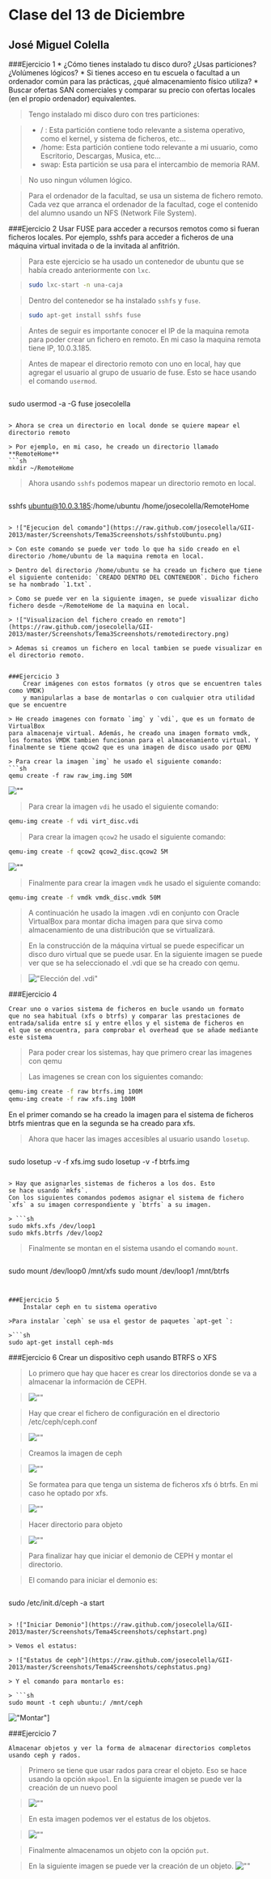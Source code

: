 Clase del 13 de Diciembre
=========================

José Miguel Colella
--------------------

###Ejercicio 1
    * ¿Cómo tienes instalado tu disco duro? ¿Usas particiones? ¿Volúmenes lógicos?
    * Si tienes acceso en tu escuela o facultad a un ordenador común para las prácticas, ¿qué almacenamiento físico utiliza?
    * Buscar ofertas SAN comerciales y comparar su precio con ofertas locales (en el propio ordenador) equivalentes.

> Tengo instalado mi disco duro con tres particiones:

> * / : Esta partición contiene todo relevante a sistema operativo, como el kernel,
>  y sistema de ficheros, etc...
> * /home: Esta partición contiene todo relevante a mi usuario, como Escritorio,
Descargas, Musica, etc...
> * swap: Esta partición se usa para el intercambio de memoria RAM.

> No uso ningun vólumen lógico.


>Para el ordenador de la facultad, se usa un sistema de fichero remoto. Cada
vez que arranca el ordenador de la facultad, coge el contenido del alumno usando
un NFS (Network File System).

###Ejercicio 2
    Usar FUSE para acceder a recursos remotos como si fueran
    ficheros locales. Por ejemplo, sshfs para acceder a ficheros
    de una máquina virtual invitada o de la invitada al anfitrión.

> Para este ejercicio se ha usado un contenedor de ubuntu que se había creado anteriormente con `lxc`.

> ```sh
> sudo lxc-start -n una-caja
> ```

> Dentro del contenedor se ha instalado ```sshfs``` y ```fuse```.

> ```sh
> sudo apt-get install sshfs fuse
> ```

> Antes de seguir es importante conocer el IP de la maquina remota para poder crear un fichero en remoto. En mi caso la maquina remota tiene IP, 10.0.3.185.

> Antes de mapear el directorio remoto con uno en local, hay que agregar el usuario al grupo de usuario de fuse. Esto se hace usando el comando `usermod`.

> ```sh
sudo usermod -a -G fuse josecolella
```

> Ahora se crea un directorio en local donde se quiere mapear el directorio remoto

> Por ejemplo, en mi caso, he creado un directorio llamado **RemoteHome**
```sh
mkdir ~/RemoteHome
```

> Ahora usando ```sshfs``` podemos mapear un directorio remoto en local.

>```sh
sshfs ubuntu@10.0.3.185:/home/ubuntu /home/josecolella/RemoteHome
```

> !["Ejecucion del comando"](https://raw.github.com/josecolella/GII-2013/master/Screenshots/Tema3Screenshots/sshfstoUbuntu.png)

> Con este comando se puede ver todo lo que ha sido creado en el directorio /home/ubuntu de la maquina remota en local.

> Dentro del directorio /home/ubuntu se ha creado un fichero que tiene el siguiente contenido: `CREADO DENTRO DEL CONTENEDOR`. Dicho fichero se ha nombrado `1.txt`.

> Como se puede ver en la siguiente imagen, se puede visualizar dicho fichero desde ~/RemoteHome de la maquina en local.

> !["Visualizacion del fichero creado en remoto"](https://raw.github.com/josecolella/GII-2013/master/Screenshots/Tema3Screenshots/remotedirectory.png)

> Ademas si creamos un fichero en local tambien se puede visualizar en el directorio remoto.


###Ejercicio 3
    Crear imágenes con estos formatos (y otros que se encuentren tales como VMDK)
    y manipularlas a base de montarlas o con cualquier otra utilidad que se encuentre

> He creado imagenes con formato `img` y `vdi`, que es un formato de VirtualBox
para almacenaje virtual. Además, he creado una imagen formato vmdk, los formatos VMDK tambien funcionan para el almacenamiento virtual. Y finalmente se tiene qcow2 que es una imagen de disco usado por QEMU

> Para crear la imagen `img` he usado el siguiente comando:
```sh
qemu create -f raw raw_img.img 50M
```
![""](https://raw.github.com/josecolella/GII-2013/master/Screenshots/Tema4Screenshots/createraw.png)

> Para crear la imagen `vdi` he usado el siguiente comando:
```sh
qemu-img create -f vdi virt_disc.vdi
```

> Para crear la imagen `qcow2` he usado el siguiente comando:
```sh
qemu-img create -f qcow2 qcow2_disc.qcow2 5M
```

![""](https://github.com/josecolella/GII-2013/blob/master/Screenshots/Tema4Screenshots/qcow2create.png)

>Finalmente para crear la imagen `vmdk` he usado el siguiente comando:
```sh
qemu-img create -f vmdk vmdk_disc.vmdk 50M
```

>A continuación he usado la imagen .vdi en conjunto con Oracle VirtualBox
para montar dicha imagen para que sirva como almacenamiento de una distribución
que se virtualizará.

>En la construcción de la máquina virtual se puede especificar un disco duro virtual
que se puede usar.
En la siguiente imagen se puede ver que se ha seleccionado el .vdi que se ha creado con qemu.

>!["Elección del .vdi"](https://raw.github.com/josecolella/GII-2013/master/Screenshots/Tema4Screenshots/vdiselect.png)


###Ejercicio 4

    Crear uno o varios sistema de ficheros en bucle usando un formato
    que no sea habitual (xfs o btrfs) y comparar las prestaciones de
    entrada/salida entre sí y entre ellos y el sistema de ficheros en
    el que se encuentra, para comprobar el overhead que se añade mediante este sistema

> Para poder crear los sistemas, hay que primero crear las imagenes con qemu

> Las imagenes se crean con los siguientes comando:
```sh
qemu-img create -f raw btrfs.img 100M
qemu-img create -f raw xfs.img 100M
```
En el primer comando se ha creado la imagen para el sistema de ficheros btrfs
mientras que en la segunda se ha creado para xfs.

> Ahora que hacer las images accesibles al usuario usando `losetup`.

> ```sh
sudo losetup -v -f xfs.img
sudo losetup -v -f btrfs.img
```

> Hay que asignarles sistemas de ficheros a los dos. Esto
se hace usando `mkfs`.
Con los siguientes comandos podemos asignar el sistema de fichero
`xfs` a su imagen correspondiente y `btrfs` a su imagen.

> ```sh
sudo mkfs.xfs /dev/loop1
sudo mkfs.btrfs /dev/loop2
```

> Finalmente se montan en el sistema usando el comando `mount`.

> ```sh
sudo mount /dev/loop0 /mnt/xfs
sudo mount /dev/loop1 /mnt/btrfs
```


###Ejercicio 5
    Instalar ceph en tu sistema operativo

>Para instalar `ceph` se usa el gestor de paquetes `apt-get `:

>```sh
sudo apt-get install ceph-mds
```


###Ejercicio 6
    Crear un dispositivo ceph usando BTRFS o XFS

> Lo primero que hay que hacer es crear los directorios donde se va a almacenar
la información de CEPH.

> ![""](https://raw.github.com/josecolella/GII-2013/master/Screenshots/Tema4Screenshots/mkdirceph.png)

> Hay que crear el fichero de configuración en el directorio /etc/ceph/ceph.conf

> ![""](https://raw.github.com/josecolella/GII-2013/master/Screenshots/Tema4Screenshots/mkdirceph.png)

> Creamos la imagen de ceph

> ![""](https://raw.github.com/josecolella/GII-2013/master/Screenshots/Tema4Screenshots/cephcreate.png)

> Se formatea para que tenga un sistema de ficheros xfs ó btrfs. En mi caso
he optado por xfs.

> ![""](https://raw.github.com/josecolella/GII-2013/master/Screenshots/Tema4Screenshots/xfsloop2.png)

> Hacer directorio para objeto

> ![""](https://raw.github.com/josecolella/GII-2013/master/Screenshots/Tema4Screenshots/servidorobjetos.png)

> Para finalizar hay que iniciar el demonio de CEPH y montar el directorio.

> El comando para iniciar el demonio es:

> ```sh
sudo /etc/init.d/ceph -a start
```

> !["Iniciar Demonio"](https://raw.github.com/josecolella/GII-2013/master/Screenshots/Tema4Screenshots/cephstart.png)

> Vemos el estatus:

> !["Estatus de ceph"](https://raw.github.com/josecolella/GII-2013/master/Screenshots/Tema4Screenshots/cephstatus.png)

> Y el comando para montarlo es:

> ```sh
sudo mount -t ceph ubuntu:/ /mnt/ceph
```

!["Montar"](https://raw.github.com/josecolella/GII-2013/master/Screenshots/Tema4Screenshots/mountceph.png)]

###Ejercicio 7

    Almacenar objetos y ver la forma de almacenar directorios completos usando ceph y rados.

>Primero se tiene que usar rados para crear el objeto. Eso se hace usando la opción
`mkpool`. En la siguiente imagen se puede ver la creación de un nuevo pool

> ![""](https://raw.github.com/josecolella/GII-2013/master/Screenshots/Tema4Screenshots/radosmk.png)

> En esta imagen podemos ver el estatus de los objetos.

> ![""](https://raw.github.com/josecolella/GII-2013/master/Screenshots/Tema4Screenshots/radoslspools.png)

> Finalmente almacenamos un objeto con la opción `put`.

>En la siguiente imagen se puede ver la creación de un objeto.
![""](https://raw.github.com/josecolella/GII-2013/master/Screenshots/Tema4Screenshots/radosput.png)